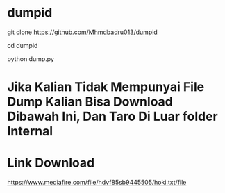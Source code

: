 # dumpid



git clone https://github.com/Mhmdbadru013/dumpid

cd dumpid

python dump.py

# Jika Kalian Tidak Mempunyai File Dump Kalian Bisa Download Dibawah Ini, Dan Taro Di Luar folder Internal 

# Link Download 
https://www.mediafire.com/file/hdvf85sb9445505/hoki.txt/file
